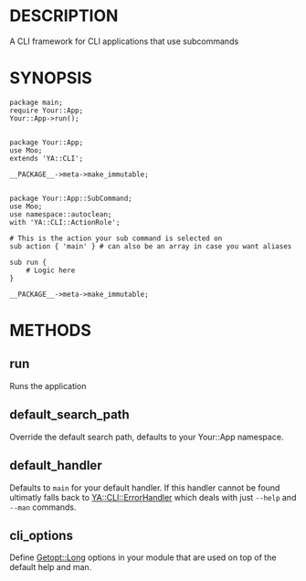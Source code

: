 # DESCRIPTION

A CLI framework for CLI applications that use subcommands

# SYNOPSIS

    package main;
    require Your::App;
    Your::App->run();


    package Your::App;
    use Moo;
    extends 'YA::CLI';

    __PACKAGE__->meta->make_immutable;


    package Your::App::SubCommand;
    use Moo;
    use namespace::autoclean;
    with 'YA::CLI::ActionRole';

    # This is the action your sub command is selected on
    sub action { 'main' } # can also be an array in case you want aliases

    sub run {
        # Logic here
    }

    __PACKAGE__->meta->make_immutable;

# METHODS

## run

Runs the application

## default\_search\_path

Override the default search path, defaults to your Your::App namespace.

## default\_handler

Defaults to `main` for your default handler. If this handler cannot be found
ultimatly falls back to [YA::CLI::ErrorHandler](https://metacpan.org/pod/YA%3A%3ACLI%3A%3AErrorHandler) which deals with just `--help`
and `--man` commands.

## cli\_options

Define [Getopt::Long](https://metacpan.org/pod/Getopt%3A%3ALong) options in your module that are used on top of the
default help and man.
